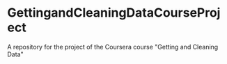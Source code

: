GettingandCleaningDataCourseProject
===================================

A repository for the project of the Coursera course "Getting and Cleaning Data"
